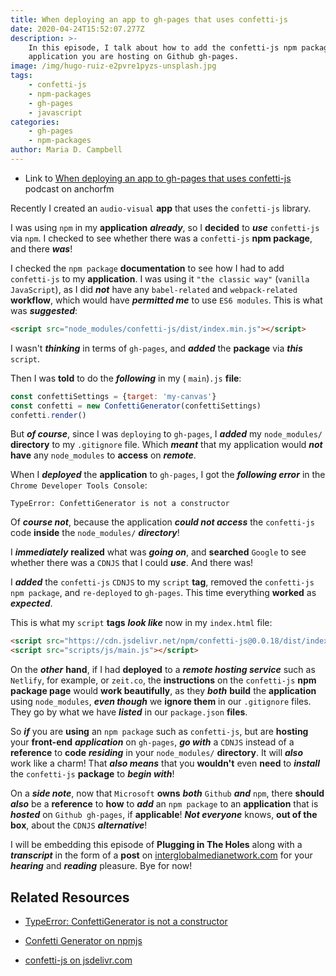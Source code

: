 ```yaml
---
title: When deploying an app to gh-pages that uses confetti-js
date: 2020-04-24T15:52:07.277Z
description: >-
    In this episode, I talk about how to add the confetti-js npm package to an
    application you are hosting on Github gh-pages.
image: /img/hugo-ruiz-e2pvre1pyzs-unsplash.jpg
tags:
    - confetti-js
    - npm-packages
    - gh-pages
    - javascript
categories:
    - gh-pages
    - npm-packages
author: Maria D. Campbell
---
```


-   Link to
    [When deploying an app to gh-pages that uses confetti-js](https://anchor.fm/maria-campbell/episodes/When-deploying-an-app-to-gh-pages-that-uses-confetti-js-ed6sg9)
    podcast on anchorfm

Recently I created an `audio-visual` **app** that uses the `confetti-js`
library.

I was using `npm` in my **application** **_already_**, so I **decided** to
**_use_** `confetti-js` via `npm`. I checked to see whether there was a
`confetti-js` **npm package**, and there **_was_**!

I checked the `npm package` **documentation** to see how I had to add
`confetti-js` to my **application**. I was using it `"the classic way"`
(`vanilla JavaScript`), as I did **_not_** have any `babel-related` and
`webpack-related` **workflow**, which would have **_permitted me_** to use
`ES6 modules`. This is what was **_suggested_**:

```html
<script src="node_modules/confetti-js/dist/index.min.js"></script>
```

I wasn't **_thinking_** in terms of `gh-pages`, and **_added_** the **package**
via **_this_** `script`.

Then I was **told** to do the **_following_** in my ( `main`)`.js` **file**:

```js
const confettiSettings = {target: 'my-canvas'}
const confetti = new ConfettiGenerator(confettiSettings)
confetti.render()
```

But **_of course_**, since I was `deploying` to `gh-pages`, I **_added_** my
`node_modules/` **directory** to my `.gitignore` file. Which **_meant_** that my
application would **_not_** **have** any `node_modules` to **access** on
**_remote_**.

When I **_deployed_** the **application** to `gh-pages`, I got the **_following
error_** in the `Chrome Developer Tools Console`:

```shell
TypeError: ConfettiGenerator is not a constructor
```

Of **_course not_**, because the application **_could not access_** the
`confetti-js` code **inside** the `node_modules/` **_directory_**!

I **_immediately_** **realized** what was **_going on_**, and **searched**
`Google` to see whether there was a `CDNJS` that I could **_use_**. And there
was!

I **_added_** the `confetti-js` `CDNJS` to my `script` **tag**, removed the
`confetti-js` `npm package`, and `re-deployed` to `gh-pages`. This time
everything **worked** as **_expected_**.

This is what my `script` **tags** **_look like_** now in my `index.html` file:

```html
<script src="https://cdn.jsdelivr.net/npm/confetti-js@0.0.18/dist/index.min.js"></script>
<script src="scripts/js/main.js"></script>
```

On the **_other_** **hand**, if I had **deployed** to a **_remote hosting
service_** such as `Netlify`, for example, or `zeit.co`, the **instructions** on
the `confetti-js` **npm package page** would **work beautifully**, as they
**_both_** **build** the **application** using `node_modules`, **_even though_**
we **ignore them** in our `.gitignore` files. They go by what we have
**_listed_** in our `package.json` **files**.

So **_if_** you are **using** an `npm package` such as `confetti-js`, but are
**hosting** your **front-end** **_application_** on `gh-pages`, **_go with_** a
`CDNJS` instead of a **reference** to **code** **_residing_** in your
`node_modules/` **directory**. It will **_also_** work like a charm! That
**_also means_** that you **wouldn't** even **need** to **_install_** the
`confetti-js` **package** to **_begin with_**!

On a **_side note_**, now that `Microsoft` **owns** **_both_** `Github`
**_and_** `npm`, there **should** **_also_** be a **reference** to **how** to
**_add_** an `npm package` to an **application** that is **_hosted_** on
`Github gh-pages`, if **applicable**! **_Not everyone_** knows, **out of the
box**, about the `CDNJS` **_alternative_**!

I will be embedding this episode of **Plugging in The Holes** along with a
**_transcript_** in the form of a **post** on
[interglobalmedianetwork.com](https://www.interglobalmedianetwork.com/) for your
**_hearing_** and **_reading_** pleasure. Bye for now!

## Related Resources

-   [TypeError: ConfettiGenerator is not a constructor](https://github.com/Agezao/confetti-js/issues/8)

-   [Confetti Generator on npmjs](https://www.npmjs.com/package/confetti-js)

-   [confetti-js on jsdelivr.com](https://www.jsdelivr.com/package/npm/confetti-js)
